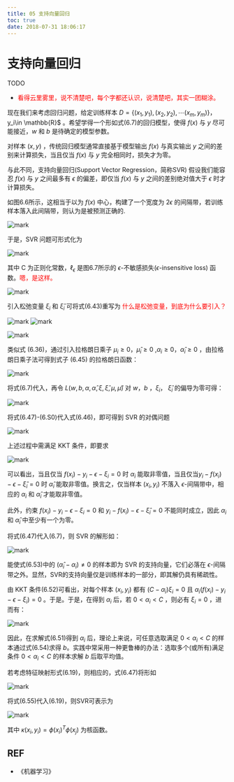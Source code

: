 ```yaml
---
title: 05 支持向量回归
toc: true
date: 2018-07-31 18:06:17
---
```

# 支持向量回归

TODO

- <span style="color:red;">看得云里雾里，说不清楚吧，每个字都还认识，说清楚吧，其实一团糊涂。</span>



现在我们来考虑回归问题，给定训练样本 $D=\{(x_1,y_1),(x_2,y_2),\cdots (x_m,y_m)\}，$y_i\in \mathbb{R}$ 。希望学得一个形如式(6.7)的回归模型，使得 $f(x)$ 与 $y$ 尽可能接近，$w$ 和 $b$ 是待确定的模型参数。

对样本 $(x,y)$ ，传统回归模型通常直接基于模型输出 $f(x)$ 与真实输出 $y$ 之间的差别来计算损失，当且仅当 $f(x)$ 与 $y$ 完全相同时，损失才为零。

与此不同，支持向量回归(Support Vector Regression，简称SVR) 假设我们能容忍 $f(x)$ 与 $y$ 之间最多有 $\epsilon$ 的偏差，即仅当 $f(x)$ 与 $y$ 之间的差别绝对值大于 $\epsilon$ 时才计算损失。

如图6.6所示，这相当于以为 $f(x)$ 中心，构建了一个宽度为 $2\epsilon$ 的间隔带，若训练样本落入此间隔带，则认为是被预测正确的.

![mark](http://pacdb2bfr.bkt.clouddn.com/blog/image/180627/eAKlA3BEmJ.png?imageslim)

于是，SVR 问题可形式化为

![mark](http://pacdb2bfr.bkt.clouddn.com/blog/image/180627/mjb41Hl5EL.png?imageslim)

其中 C 为正则化常数，$\ell_{\epsilon}$ 是图6.7所示的 $\epsilon$-不敏感损失($\epsilon$-insensitive loss) 函数。<span style="color:red;">嗯，是这样。</span>

![mark](http://pacdb2bfr.bkt.clouddn.com/blog/image/180627/kDk2bEG74F.png?imageslim)

引入松弛变量 $\xi_i$ 和 $\hat{\xi}_i$ 可将式(6.43)重写为 <span style="color:red;">什么是松弛变量，到底为什么要引入？</span>

![mark](http://pacdb2bfr.bkt.clouddn.com/blog/image/180627/HFJ5CHjhe4.png?imageslim)
![mark](http://pacdb2bfr.bkt.clouddn.com/blog/image/180627/fLd8e3l8bE.png?imageslim)

![mark](http://pacdb2bfr.bkt.clouddn.com/blog/image/180627/Ke2LHdHL6D.png?imageslim)

类似式 (6.36)，通过引入拉格朗日乘子 $\mu_i\geqslant 0$，$\hat{\mu}_i\geqslant 0$ ,$\alpha_i\geqslant 0$，$\hat{\alpha}_i\geqslant 0$ ，由拉格朗日乘子法可得到式子 (6.45) 的拉格朗日函数：

![mark](http://pacdb2bfr.bkt.clouddn.com/blog/image/180627/77Hh7b3l49.png?imageslim)

将式(6.7)代入，再令 $L(w,b,\alpha,\hat{\alpha},\xi,\hat{\xi},\mu,\hat{\mu})$ 对 $w$，$b$ ，$\xi_i$， $\hat{\xi}_i$ 的偏导为零可得：

![mark](http://pacdb2bfr.bkt.clouddn.com/blog/image/180627/5E2k8e8I03.png?imageslim)

将式(6.47)-(6.S0)代入式(6.46)，即可得到 SVR 的对偶问题

![mark](http://pacdb2bfr.bkt.clouddn.com/blog/image/180627/73IKjl7d18.png?imageslim)

上述过程中需满足 KKT 条件，即要求

![mark](http://pacdb2bfr.bkt.clouddn.com/blog/image/180627/jgdG9i32m7.png?imageslim)

可以看出，当且仅当 $f(x_i)-y_i-\epsilon-\xi_i=0$ 时 $\alpha_i$ 能取非零值，当且仅当$y_i-f(x_i)-\epsilon-\hat{\xi}_i=0$ 时 $\hat{\alpha}_i$ 能取非零值。换言之，仅当样本 $(x_i,y_i)$ 不落入 $\epsilon$-间隔带中，相应的 $\alpha_i$ 和 $\hat{\alpha}_i$ 才能取非零值。

此外，约束 $f(x_i)-y_i-\epsilon-\xi_i=0$ 和  $y_i-f(x_i)-\epsilon-\hat{\xi}_i=0$ 不能同时成立，因此 $\alpha_i$ 和 $\hat{\alpha}_i$ 中至少有一个为零。

将式(6.47)代入(6.7)，则 SVR 的解形如：

![mark](http://pacdb2bfr.bkt.clouddn.com/blog/image/180627/3E8DJfH8k2.png?imageslim)

能使式(6.53)中的 $(\hat{\alpha}_i-\alpha_i)\neq 0$ 的样本即为 SVR 的支持向量，它们必落在 $\epsilon$-间隔带之外。显然，SVR的支持向量仅是训练样本的一部分，即其解仍具有稀疏性。

由 KKT 条件(6.52)可看出，对每个样本 $(x_i,y_i)$ 都有 $(C-\alpha_i)\xi_i=0$ 且 $\alpha_i(f(x_i)-y_i-\epsilon-\xi_i)=0$ 。于是。于是，在得到 $\alpha_i$ 后，若 $0<\alpha_i<C$ ，则必有 $\xi_i=0$ ，进而有：

![mark](http://pacdb2bfr.bkt.clouddn.com/blog/image/180627/B8230JIEgh.png?imageslim)


因此，在求解式(6.51)得到 $\alpha_i$ 后，理论上来说，可任意选取满足 $0<\alpha_i<C$ 的样本通过式(6.54)求得 $b$。实践中常采用一种更鲁棒的办法：选取多个(或所有)满足条件  $0<\alpha_i<C$  的样本求解 $b$ 后取平均值。

若考虑特征映射形式(6.19)，则相应的，式(6.47)将形如

![mark](http://pacdb2bfr.bkt.clouddn.com/blog/image/180627/6ELkmDE3kA.png?imageslim)

将式(6.55)代入(6.19)，则SVR可表示为

![mark](http://pacdb2bfr.bkt.clouddn.com/blog/image/180627/GH49fiheL7.png?imageslim)

其中 $\kappa(x_i,y_i)=\phi (x_i)^T\phi(x_j)$ 为核函数。




## REF

- 《机器学习》
